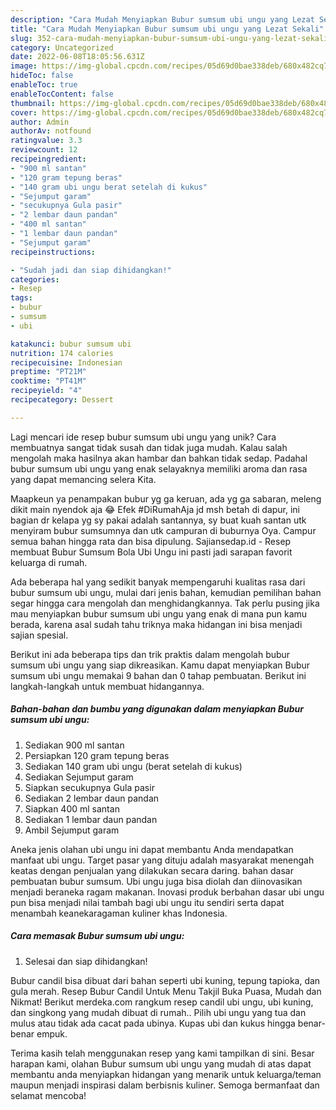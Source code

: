 ```yaml
---
description: "Cara Mudah Menyiapkan Bubur sumsum ubi ungu yang Lezat Sekali"
title: "Cara Mudah Menyiapkan Bubur sumsum ubi ungu yang Lezat Sekali"
slug: 352-cara-mudah-menyiapkan-bubur-sumsum-ubi-ungu-yang-lezat-sekali
category: Uncategorized
date: 2022-06-08T18:05:56.631Z
image: https://img-global.cpcdn.com/recipes/05d69d0bae338deb/680x482cq70/bubur-sumsum-ubi-ungu-foto-resep-utama.jpg
hideToc: false
enableToc: true
enableTocContent: false
thumbnail: https://img-global.cpcdn.com/recipes/05d69d0bae338deb/680x482cq70/bubur-sumsum-ubi-ungu-foto-resep-utama.jpg
cover: https://img-global.cpcdn.com/recipes/05d69d0bae338deb/680x482cq70/bubur-sumsum-ubi-ungu-foto-resep-utama.jpg
author: Admin
authorAv: notfound
ratingvalue: 3.3
reviewcount: 12
recipeingredient:
- "900 ml santan"
- "120 gram tepung beras"
- "140 gram ubi ungu berat setelah di kukus"
- "Sejumput garam"
- "secukupnya Gula pasir"
- "2 lembar daun pandan"
- "400 ml santan"
- "1 lembar daun pandan"
- "Sejumput garam"
recipeinstructions:

- "Sudah jadi dan siap dihidangkan!"
categories:
- Resep
tags:
- bubur
- sumsum
- ubi

katakunci: bubur sumsum ubi 
nutrition: 174 calories
recipecuisine: Indonesian
preptime: "PT21M"
cooktime: "PT41M"
recipeyield: "4"
recipecategory: Dessert

---
```





Lagi mencari ide resep bubur sumsum ubi ungu yang unik? Cara membuatnya sangat tidak susah dan tidak juga mudah. Kalau salah mengolah maka hasilnya akan hambar dan bahkan tidak sedap. Padahal bubur sumsum ubi ungu yang enak selayaknya memiliki aroma dan rasa yang dapat memancing selera Kita.





Maapkeun ya penampakan bubur yg ga keruan, ada yg ga sabaran, meleng dikit main nyendok aja 😂 Efek #DiRumahAja jd msh betah di dapur, ini bagian dr kelapa yg sy pakai adalah santannya, sy buat kuah santan utk menyiram bubur sumsumnya dan utk campuran di buburnya Oya. Campur semua bahan hingga rata dan bisa dipulung. Sajiansedap.id - Resep membuat Bubur Sumsum Bola Ubi Ungu ini pasti jadi sarapan favorit keluarga di rumah.

Ada beberapa hal yang sedikit banyak mempengaruhi kualitas rasa dari bubur sumsum ubi ungu, mulai dari jenis bahan, kemudian pemilihan bahan segar hingga cara mengolah dan menghidangkannya. Tak perlu pusing jika mau menyiapkan bubur sumsum ubi ungu yang enak di mana pun kamu berada, karena asal sudah tahu triknya maka hidangan ini bisa menjadi sajian spesial.






Berikut ini ada beberapa tips dan trik praktis dalam mengolah bubur sumsum ubi ungu yang siap dikreasikan. Kamu dapat menyiapkan Bubur sumsum ubi ungu memakai 9 bahan dan 0 tahap pembuatan. Berikut ini langkah-langkah untuk membuat hidangannya.

<!--inarticleads1-->

##### Bahan-bahan dan bumbu yang digunakan dalam menyiapkan Bubur sumsum ubi ungu:

1. Sediakan 900 ml santan
1. Persiapkan 120 gram tepung beras
1. Sediakan 140 gram ubi ungu (berat setelah di kukus)
1. Sediakan Sejumput garam
1. Siapkan secukupnya Gula pasir
1. Sediakan 2 lembar daun pandan
1. Siapkan 400 ml santan
1. Sediakan 1 lembar daun pandan
1. Ambil Sejumput garam


Aneka jenis olahan ubi ungu ini dapat membantu Anda mendapatkan manfaat ubi ungu. Target pasar yang dituju adalah masyarakat menengah keatas dengan penjualan yang dilakukan secara daring. bahan dasar pembuatan bubur sumsum. Ubi ungu juga bisa diolah dan diinovasikan menjadi beraneka ragam makanan. Inovasi produk berbahan dasar ubi ungu pun bisa menjadi nilai tambah bagi ubi ungu itu sendiri serta dapat menambah keanekaragaman kuliner khas Indonesia. 

<!--inarticleads2-->

##### Cara memasak Bubur sumsum ubi ungu:


1. Selesai dan siap dihidangkan!

Bubur candil bisa dibuat dari bahan seperti ubi kuning, tepung tapioka, dan gula merah. Resep Bubur Candil Untuk Menu Takjil Buka Puasa, Mudah dan Nikmat! Berikut merdeka.com rangkum resep candil ubi ungu, ubi kuning, dan singkong yang mudah dibuat di rumah.. Pilih ubi ungu yang tua dan mulus atau tidak ada cacat pada ubinya. Kupas ubi dan kukus hingga benar-benar empuk. 

Terima kasih telah menggunakan resep yang kami tampilkan di sini. Besar harapan kami, olahan Bubur sumsum ubi ungu yang mudah di atas dapat membantu anda menyiapkan hidangan yang menarik untuk keluarga/teman maupun menjadi inspirasi dalam berbisnis kuliner. Semoga bermanfaat dan selamat mencoba!
